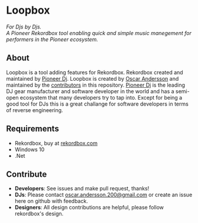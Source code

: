 # Loopbox
<i>For Djs by Djs.</i>
<br>
<i>A Pioneer Rekordbox tool enabling quick and simple music manegement for performers in the Pioneer ecosystem.</i>
## About
Loopbox is a tool adding features for Rekordbox. Rekordbox created and maintained by <a href="https://www.pioneerdj.com">Pioneer Dj</a>. Loopbox is created by <a href="https://www.oscaande.se">Oscar Andersson</a> and maintained by the <a href="https://www.github.com/oscar230/loopbox/graphs/contributors">contributors</a> in this repository.
<a href="https://www.pioneerdj.com">Pioneer Dj</a> is the leading DJ gear manufacturer and software developer in the world and has a semi-open ecosystem that many developers try to tap into. Except for being a good tool for DJs this is a great challange for software developers in terms of reverse engineering.
## Requirements
* Rekordbox, buy at <a href="https://www.rekordbox.com">rekordbox.com</a>
* Windows 10
* .Net
## Contribute
* <b>Developers</b>: See issues and make pull request, thanks!
* <b>DJs</b>: Please contact oscar.andersson.200@gmail.com or create an issue here on github with feedback.
* <b>Designers</b>: All design contributions are helpful, please follow rekordbox's design.
